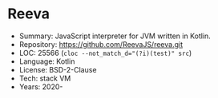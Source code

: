 # Reeva

* Summary:    JavaScript interpreter for JVM written in Kotlin.
* Repository: https://github.com/ReevaJS/reeva.git
* LOC:        25566 (`cloc --not_match_d="(?i)(test)" src`)
* Language:   Kotlin
* License:    BSD-2-Clause
* Tech:       stack VM
* Years:      2020-
